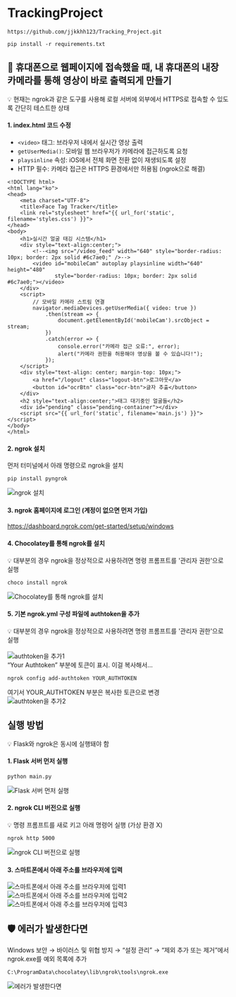 # TrackingProject

```
https://github.com/jjkkhh123/Tracking_Project.git
```
```
pip install -r requirements.txt
```

## 📱 휴대폰으로 웹페이지에 접속했을 때, 내 휴대폰의 내장 카메라를 통해 영상이 바로 출력되게 만들기
💡 현재는 ngrok과 같은 도구를 사용해 로컬 서버에 외부에서 HTTPS로 접속할 수 있도록 간단히 테스트한 상태

#### 1. index.html 코드 수정
- `<video>` 태그: 브라우저 내에서 실시간 영상 출력
- `getUserMedia()`: 모바일 웹 브라우저가 카메라에 접근하도록 요청
- `playsinline` 속성: iOS에서 전체 화면 전환 없이 재생되도록 설정
- HTTP 필수: 카메라 접근은 HTTPS 환경에서만 허용됨 (ngrok으로 해결)
```
<!DOCTYPE html>
<html lang="ko">
<head>
    <meta charset="UTF-8">
    <title>Face Tag Tracker</title>
    <link rel="stylesheet" href="{{ url_for('static', filename='styles.css') }}">
</head>
<body>
    <h1>실시간 얼굴 태깅 시스템</h1>
    <div style="text-align:center;">
        <!--<img src="/video_feed" width="640" style="border-radius: 10px; border: 2px solid #6c7ae0;" />-->
        <video id="mobileCam" autoplay playsinline width="640" height="480"
               style="border-radius: 10px; border: 2px solid #6c7ae0;"></video>
    </div>
    <script>
        // 모바일 카메라 스트림 연결
        navigator.mediaDevices.getUserMedia({ video: true })
            .then(stream => {
                document.getElementById('mobileCam').srcObject = stream;
            })
            .catch(error => {
                console.error("카메라 접근 오류:", error);
                alert("카메라 권한을 허용해야 영상을 볼 수 있습니다!");
            });
    </script>
    <div style="text-align: center; margin-top: 10px;">
        <a href="/logout" class="logout-btn">로그아웃</a>
        <button id="ocrBtn" class="ocr-btn">글자 추출</button>
    </div>
    <h2 style="text-align:center;">태그 대기중인 얼굴들</h2>
    <div id="pending" class="pending-container"></div>
    <script src="{{ url_for('static', filename='main.js') }}"></script>
</body>
</html>
```

#### 2. ngrok 설치
먼저 터미널에서 아래 명령으로 ngrok을 설치
```
pip install pyngrok
```
![ngrok 설치]()

#### 3. ngrok 홈페이지에 로그인 (계정이  없으면 먼저 가입)
https://dashboard.ngrok.com/get-started/setup/windows

#### 4. Chocolatey를 통해 ngrok를 설치
💡 대부분의 경우 ngrok을 정상적으로 사용하려면 명령 프롬프트를 '관리자 권한'으로 실행
```
choco install ngrok
```
![Chocolatey를 통해 ngrok를 설치]()

#### 5. 기본 ngrok.yml 구성 파일에 authtoken을 추가
💡 대부분의 경우 ngrok을 정상적으로 사용하려면 명령 프롬프트를 '관리자 권한'으로 실행<br><br>
![authtoken을 추가1]()<br>
“Your Authtoken” 부분에 토큰이 표시. 이걸 복사해서...<br>
```
ngrok config add-authtoken YOUR_AUTHTOKEN
```
여기서 YOUR_AUTHTOKEN 부분은 복사한 토큰으로 변경<br>
![authtoken을 추가2]()

## 실행 방법
💡 Flask와 ngrok은 동시에 실행돼야 함

#### 1. Flask 서버 먼저 실행
```
python main.py
```
![Flask 서버 먼저 실행]()

#### 2. ngrok CLI 버전으로 실행
💡 명령 프롬프트를 새로 키고 아래 명령어 실행 (가상 환경 X)
```
ngrok http 5000
```
![ngrok CLI 버전으로 실행]()

#### 3. 스마트폰에서 아래 주소를 브라우저에 입력
![스마트폰에서 아래 주소를 브라우저에 입력1]()<br>
![스마트폰에서 아래 주소를 브라우저에 입력2]()<br>
![스마트폰에서 아래 주소를 브라우저에 입력3]()<br>

## 🛡️ 에러가 발생한다면
Windows 보안 → 바이러스 및 위협 방지 → “설정 관리” → “제외 추가 또는 제거”에서 ngrok.exe를 예외 목록에 추가
```
C:\ProgramData\chocolatey\lib\ngrok\tools\ngrok.exe
```
![에러가 발생한다면]()
